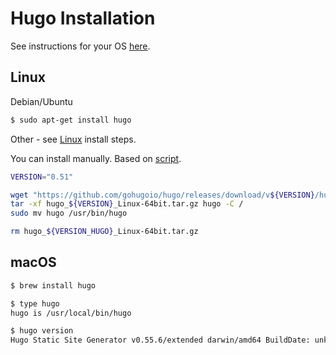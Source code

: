 # Hugo Installation

See instructions for your OS [here](https://gohugo.io/getting-started/installing/).


## Linux

Debian/Ubuntu

```sh
$ sudo apt-get install hugo
```

Other - see [Linux](https://gohugo.io/getting-started/installing/#linux) install steps.

You can install manually. Based on [script](https://github.com/Umuzi-org/ACN-syllabus/blob/develop/install_hugo.sh).

```sh
VERSION="0.51"

wget "https://github.com/gohugoio/hugo/releases/download/v${VERSION}/hugo_${VERSION}_Linux-64bit.tar.gz" 
tar -xf hugo_${VERSION}_Linux-64bit.tar.gz hugo -C / 
sudo mv hugo /usr/bin/hugo

rm hugo_${VERSION_HUGO}_Linux-64bit.tar.gz
```

## macOS

```sh
$ brew install hugo
```
```sh
$ type hugo
hugo is /usr/local/bin/hugo
```
```sh
$ hugo version
Hugo Static Site Generator v0.55.6/extended darwin/amd64 BuildDate: unknown
```
